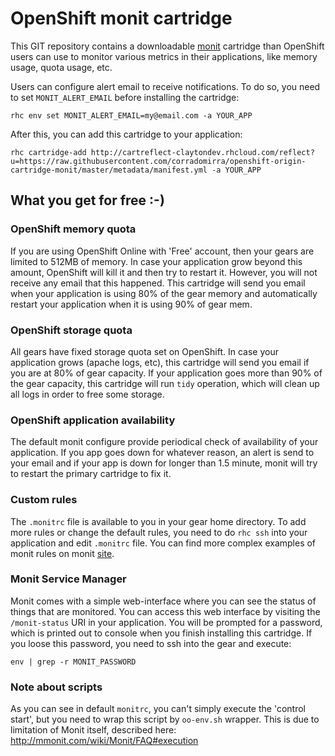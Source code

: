 # OpenShift monit cartridge

This GIT repository contains a downloadable [monit](http://mmonit.com/monit)
cartridge than OpenShift users can use to monitor various metrics in their
applications, like memory usage, quota usage, etc.

Users can configure alert email to receive notifications. To do so, you need
to set `MONIT_ALERT_EMAIL` before installing the cartridge:

```
rhc env set MONIT_ALERT_EMAIL=my@email.com -a YOUR_APP
```

After this, you can add this cartridge to your application:

```
rhc cartridge-add http://cartreflect-claytondev.rhcloud.com/reflect?u=https://raw.githubusercontent.com/corradomirra/openshift-origin-cartridge-monit/master/metadata/manifest.yml -a YOUR_APP

```

## What you get for free :-)

### OpenShift memory quota

If you are using OpenShift Online with 'Free' account, then your gears are
limited to 512MB of memory. In case your application grow beyond this amount,
OpenShift will kill it and then try to restart it. However, you will not receive
any email that this happened. This cartridge will send you email when your
application is using 80% of the gear memory and automatically restart your
application when it is using 90% of gear mem.


### OpenShift storage quota

All gears have fixed storage quota set on OpenShift. In case your application
grows (apache logs, etc), this cartridge will send you email if you are at 80%
of gear capacity. If your application goes more than 90% of the gear capacity,
this cartridge will run `tidy` operation, which will clean up all logs in order
to free some storage.

### OpenShift application availability

The default monit configure provide periodical check  of availability of your
application. If you app goes down for whatever reason, an alert is send to your
email and if your app is down for longer than 1.5 minute, monit will try to
restart the primary cartridge to fix it.


### Custom rules

The `.monitrc` file is available to you in your gear home directory. To add more
rules or change the default rules, you need to do `rhc ssh` into your
application and edit `.monitrc` file. You can find more complex examples of
monit rules on monit [site](http://mmonit.com/monit/documentation/monit.html).

### Monit Service Manager

Monit comes with a simple web-interface where you can see the status of things
that are monitored. You can access this web interface by visiting the
`/monit-status` URI in your application.
You will be prompted for a password, which is printed out to console when you
finish installing this cartridge.
If you loose this password, you need to ssh into the gear and execute:

`env | grep -r MONIT_PASSWORD`

### Note about scripts

As you can see in default `monitrc`, you can't simply execute the 'control
start', but you need to wrap this script by `oo-env.sh` wrapper. This is due to
limitation of Monit itself, described here: http://mmonit.com/wiki/Monit/FAQ#execution
